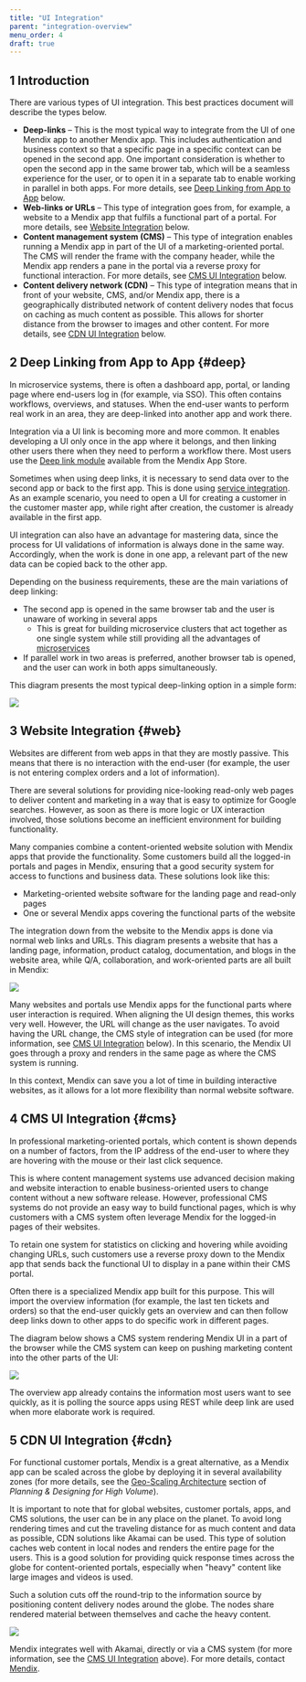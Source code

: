 ```yaml
---
title: "UI Integration"
parent: "integration-overview"
menu_order: 4
draft: true
---
```


## 1 Introduction

There are various types of UI integration. This best practices document will describe the types below.

* **Deep-links** – This is the most typical way to integrate from the UI of one Mendix app to another Mendix app. This includes authentication and business context so that a specific page in a specific context can be opened in the second app. One important consideration is whether to open the second app in the same brower tab, which will be a seamless experience for the user, or to open it in a separate tab to enable working in parallel in both apps. For more details, see [Deep Linking from App to App](#deep) below.
* **Web-links or URLs** – This type of integration goes from, for example, a website to a Mendix app that fulfils a functional part of a portal. For more details, see [Website Integration](#web) below.
* **Content management system (CMS)**  – This type of integration enables running a Mendix app in part of the UI of a marketing-oriented portal. The CMS will render the frame with the company header, while the Mendix app renders a pane in the portal via a reverse proxy for functional interaction. For more details, see [CMS UI Integration](#cms) below.
* **Content delivery network (CDN)** – This type of integration means that in front of your website, CMS, and/or Mendix app, there is a geographically distributed network of content delivery nodes that focus on caching as much content as possible. This allows for shorter distance from the browser to images and other content. For more details, see [CDN UI Integration](#cdn) below.

## 2 Deep Linking from App to App {#deep}

In microservice systems, there is often a dashboard app, portal, or landing page where end-users log in (for example, via SSO). This often contains workflows, overviews, and statuses. When the end-user wants to perform real work in an area, they are deep-linked into another app and work there.

Integration via a UI link is becoming more and more common. It enables developing a UI only once in the app where it belongs, and then linking other users there when they need to perform a workflow there. Most users use the [Deep link module](https://appstore.home.mendix.com/link/app/43/) available from the Mendix App Store.

Sometimes when using deep links, it is necessary to send data over to the second app or back to the first app. This is done using [service integration](service-integration). As an example scenario, you need to open a UI for creating a customer in the customer master app, while right after creation, the customer is already available in the first app.

UI integration can also have an advantage for mastering data, since the process for UI validations of information is always done in the same way. Accordingly, when the work is done in one app, a relevant part of the new data can be copied back to the other app.

Depending on the business requirements, these are the main variations of deep linking:

* The second app is opened in the same browser tab and the user is unaware of working in several apps
	* This is great for building microservice clusters that act together as one single system while still providing all the advantages of [microservices](../microservices/microservices-overview)
* If parallel work in two areas is preferred, another browser tab is opened, and the user can work in both apps simultaneously.

This diagram presents the most typical deep-linking option in a simple form:

![](attachments/ui-integration/deep.png)

## 3 Website Integration {#web}

Websites are different from web apps in that they are mostly passive. This means that there is no interaction with the end-user (for example, the user is not entering complex orders and a lot of information).

There are several solutions for providing nice-looking read-only web pages to deliver content and marketing in a way that is easy to optimize for Google searches. However, as soon as there is more logic or UX interaction involved, those solutions become an inefficient environment for building functionality.

Many companies combine a content-oriented website solution with Mendix apps that provide the functionality. Some customers build all the logged-in portals and pages in Mendix, ensuring that a good security system for access to functions and business data. These solutions look like this:

* Marketing-oriented website software for the landing page and read-only pages
* One or several Mendix apps covering the functional parts of the website

The integration down from the website to the Mendix apps is done via normal web links and URLs. This diagram presents a website that has a landing page, information, product catalog, documentation, and blogs in the website area, while Q/A, collaboration, and work-oriented parts are all built in Mendix:

![](attachments/ui-integration/web.png)

Many websites and portals use Mendix apps for the functional parts where user interaction is required. When aligning the UI design themes, this works very well. However, the URL will change as the user navigates. To avoid having the URL change, the CMS style of integration can be used (for more information, see [CMS UI Integration](#cms) below). In this scenario, the Mendix UI goes through a proxy and renders in the same page as where the CMS system is running.

In this context, Mendix can save you a lot of time in building interactive websites, as it allows for a lot more flexibility than normal website software.

## 4 CMS UI Integration {#cms}

In professional marketing-oriented portals, which content is shown depends on a number of factors, from the IP address of the end-user to where they are hovering with the mouse or their last click sequence.

This is where content management systems use advanced decision making and website interaction to enable business-oriented users to change content without a new software release. However, professional CMS systems do not provide an easy way to build functional pages, which is why customers with a CMS system often leverage Mendix for the logged-in pages of their websites.

To retain one system for statistics on clicking and hovering while avoiding changing URLs, such customers use a reverse proxy down to the Mendix app that sends back the functional UI to display in a pane within their CMS portal.

Often there is a specialized Mendix app built for this purpose. This will import the overview information (for example, the last ten tickets and orders) so that the end-user quickly gets an overview and can then follow deep links down to other apps to do specific work in different pages.

The diagram below shows a CMS system rendering Mendix UI in a part of the browser while the CMS system can keep on pushing marketing content into the other parts of the UI:

![](attachments/ui-integration/cms.png)

The overview app already contains the information most users want to see quickly, as it is polling the source apps using REST while deep link are used when more elaborate work is required.

## 5 CDN UI Integration {#cdn}

For functional customer portals, Mendix is a great alternative, as a Mendix app can be scaled across the globe by deploying it in several availability zones (for more details, see the [Geo-Scaling Architecture](../performance/plan-design-high-volume#geo-scaled) section of *Planning & Designing for High Volume*).

It is important to note that for global websites, customer portals, apps, and CMS solutions, the user can be in any place on the planet. To avoid long rendering times and cut the traveling distance for as much content and data as possible, CDN solutions like Akamai can be used. This type of solution caches web content in local nodes and renders the entire page for the users. This is a good solution for providing quick response times across the globe for content-oriented portals, especially when "heavy" content like large images and videos is used.

Such a solution cuts off the round-trip to the information source by positioning content delivery nodes around the globe. The nodes share rendered material between themselves and cache the heavy content.

![](attachments/ui-integration/cdn.png)

Mendix integrates well with Akamai, directly or via a CMS system (for more information, see the [CMS UI Integration](#cms) above). For more details, contact [Mendix](https://www.mendix.com/contact-us/).
